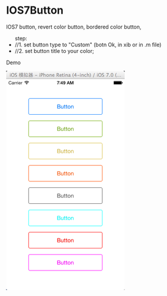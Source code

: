 IOS7Button
==========

IOS7 button, revert color button, bordered color button,

<p><ul>
step:
<li>//1. set button type to "Custom" (botn Ok, in xib or in .m file)</li>
<li>//2. set button title to your color;</li>
</ul>
</p>


<p>
Demo

![alt tag](https://github.com/flemington/IOS7Button/blob/master/IOS7ButtonDemo.png)

</p>
